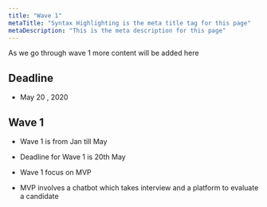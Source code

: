 ```yaml
---
title: "Wave 1"
metaTitle: "Syntax Highlighting is the meta title tag for this page"
metaDescription: "This is the meta description for this page"
---
```


As we go through wave 1 more content will be added here

## Deadline

- May 20 , 2020

## Wave 1

- Wave 1 is from Jan till May
- Deadline for Wave 1 is 20th May

- Wave 1 focus on MVP
- MVP involves a chatbot which takes interview and a platform to evaluate a candidate
